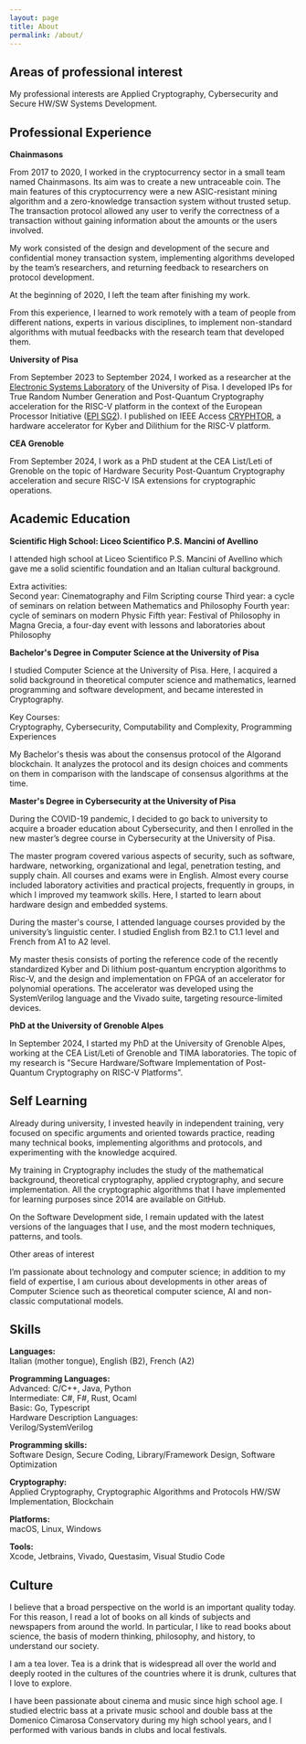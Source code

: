```yaml
---
layout: page
title: About
permalink: /about/
---
```

Areas of professional interest
------------------------------
My professional interests are Applied Cryptography, Cybersecurity and Secure HW/SW Systems Development.

Professional Experience
------------------------

**Chainmasons**

From 2017 to 2020, I worked in the cryptocurrency sector in a small team named Chainmasons. Its aim was to create a new untraceable coin. The main features of this cryptocurrency were a new ASIC-resistant mining algorithm and a zero-knowledge transaction system without trusted setup. The transaction protocol allowed any user to verify the correctness of a transaction without gaining information about the amounts or the users involved.

My work consisted of the design and development of the secure and confidential money transaction system, implementing algorithms developed by the team’s researchers, and returning feedback to researchers on protocol development.

At the beginning of 2020, I left the team after finishing my work.

From this experience, I learned to work remotely with a team of people from different nations, experts in various disciplines, to implement non-standard algorithms with mutual feedbacks with the research team that developed them.

**University of Pisa**

From September 2023 to September 2024, I worked as a researcher at the [Electronic Systems Laboratory](https://vlsi.iet.unipi.it/home) of the University of Pisa. I developed IPs for True Random Number Generation and Post-Quantum Cryptography acceleration for the RISC-V platform in the context of the European Processor Initiative ([EPI SG2](https://www.european-processor-initiative.eu/project/epi)).
I published on IEEE Access [CRYPHTOR](https://ieeexplore.ieee.org/document/10439161), a hardware accelerator for Kyber and Dilithium for the RISC-V platform.

**CEA Grenoble**

From September 2024, I work as a PhD student at the CEA List/Leti of Grenoble on the topic of Hardware Security Post-Quantum Cryptography acceleration and secure RISC-V ISA extensions for cryptographic operations.

Academic Education
------------------

**Scientific High School: Liceo Scientifico P.S. Mancini of Avellino**

I attended high school at Liceo Scientifico P.S. Mancini of Avellino which gave me a solid scientific foundation and an Italian cultural background.

Extra activities: \
Second year: Cinematography and Film Scripting course
Third year: a cycle of seminars on relation between Mathematics and Philosophy 
Fourth year: cycle of seminars on modern Physic
Fifth year: Festival of Philosophy in Magna Grecia, a four-day event with lessons and laboratories about Philosophy

**Bachelor's Degree in Computer Science at the University of Pisa**

I studied Computer Science at the University of Pisa. Here, I acquired a solid background in theoretical computer science and mathematics, learned programming and software development, and became interested in Cryptography.

Key Courses: \
Cryptography, Cybersecurity, Computability and Complexity, Programming Experiences

My Bachelor's thesis was about the consensus protocol of the Algorand blockchain. It analyzes the protocol and its design choices and comments on them in comparison with the landscape of consensus algorithms at the time.

**Master's Degree in Cybersecurity at the University of Pisa**

During the COVID-19 pandemic, I decided to go back to university to acquire a broader education about Cybersecurity, and then I enrolled in the new master’s degree course in Cybersecurity at the University of Pisa.

The master program covered various aspects of security, such as software, hardware, networking, organizational and legal, penetration testing, and supply chain. All courses and exams were in English. Almost every course included laboratory activities and practical projects, frequently in groups, in which I improved my teamwork skills. Here, I started to learn about hardware design and embedded systems.

During the master's course, I attended language courses provided by the university’s linguistic center. I studied English from B2.1 to C1.1 level and French from A1 to A2 level.

My master thesis consists of porting the reference code of the recently standardized Kyber and Di lithium post-quantum encryption algorithms to Risc-V, and the design and implementation on FPGA of an accelerator for polynomial operations. The accelerator was developed using the SystemVerilog language and the Vivado suite, targeting resource-limited devices.

**PhD at the University of Grenoble Alpes**

In September 2024, I started my PhD at the University of Grenoble Alpes, working at the CEA List/Leti of Grenoble and TIMA laboratories. The topic of my research is "Secure Hardware/Software Implementation of Post-
Quantum Cryptography on RISC-V Platforms".

Self Learning
-------------

Already during university, I invested heavily in independent training, very focused on specific arguments and oriented towards practice, reading many technical books, implementing algorithms and protocols, and experimenting with the knowledge acquired.

My training in Cryptography includes the study of the mathematical background, theoretical cryptography, applied cryptography, and secure implementation. All the cryptographic algorithms that I have implemented for learning purposes since 2014 are available on GitHub.

On the Software Development side, I remain updated with the latest versions of the languages that I use, and the most modern techniques, patterns, and tools.


Other areas of interest

I’m passionate about technology and computer science; in addition to my field of expertise, I am curious about developments in other areas of Computer Science such as theoretical computer science, AI and non-classic computational models.

Skills
------

**Languages:** \
Italian (mother tongue), English (B2), French (A2)

**Programming Languages:** \
Advanced: C/C++, Java, Python \
Intermediate: C#, F#, Rust, Ocaml \
Basic: Go, Typescript \
Hardware Description Languages: \
Verilog/SystemVerilog

**Programming skills:** \
Software Design, Secure Coding, Library/Framework Design, Software Optimization

**Cryptography:** \
Applied Cryptography, Cryptographic Algorithms and Protocols HW/SW Implementation, Blockchain

**Platforms:** \
macOS, Linux, Windows

**Tools:** \
Xcode, Jetbrains, Vivado, Questasim, Visual Studio Code

Culture
--------
I believe that a broad perspective on the world is an important quality today. For this reason, I read a lot of books on all kinds of subjects and newspapers from around the world. In particular, I like to read books about science, the basis of modern thinking, philosophy, and history, to understand our society.

I am a tea lover. Tea is a drink that is widespread all over the world and deeply rooted in the cultures of the countries where it is drunk, cultures that I love to explore.

I have been passionate about cinema and music since high school age. I studied electric bass at a private music school and double bass at the Domenico Cimarosa Conservatory during my high school years, and I performed with various bands in clubs and local festivals.
